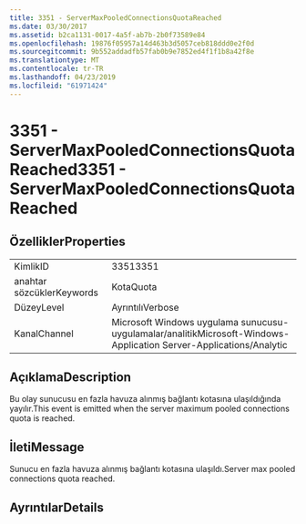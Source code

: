 ```yaml
---
title: 3351 - ServerMaxPooledConnectionsQuotaReached
ms.date: 03/30/2017
ms.assetid: b2ca1131-0017-4a5f-ab7b-2b0f73589e84
ms.openlocfilehash: 19876f05957a14d463b3d5057ceb818ddd0e2f0d
ms.sourcegitcommit: 9b552addadfb57fab0b9e7852ed4f1f1b8a42f8e
ms.translationtype: MT
ms.contentlocale: tr-TR
ms.lasthandoff: 04/23/2019
ms.locfileid: "61971424"
---
```

# <a name="3351---servermaxpooledconnectionsquotareached"></a><span data-ttu-id="99770-102">3351 - ServerMaxPooledConnectionsQuotaReached</span><span class="sxs-lookup"><span data-stu-id="99770-102">3351 - ServerMaxPooledConnectionsQuotaReached</span></span>
## <a name="properties"></a><span data-ttu-id="99770-103">Özellikler</span><span class="sxs-lookup"><span data-stu-id="99770-103">Properties</span></span>  
  
|||  
|-|-|  
|<span data-ttu-id="99770-104">Kimlik</span><span class="sxs-lookup"><span data-stu-id="99770-104">ID</span></span>|<span data-ttu-id="99770-105">3351</span><span class="sxs-lookup"><span data-stu-id="99770-105">3351</span></span>|  
|<span data-ttu-id="99770-106">anahtar sözcükler</span><span class="sxs-lookup"><span data-stu-id="99770-106">Keywords</span></span>|<span data-ttu-id="99770-107">Kota</span><span class="sxs-lookup"><span data-stu-id="99770-107">Quota</span></span>|  
|<span data-ttu-id="99770-108">Düzey</span><span class="sxs-lookup"><span data-stu-id="99770-108">Level</span></span>|<span data-ttu-id="99770-109">Ayrıntılı</span><span class="sxs-lookup"><span data-stu-id="99770-109">Verbose</span></span>|  
|<span data-ttu-id="99770-110">Kanal</span><span class="sxs-lookup"><span data-stu-id="99770-110">Channel</span></span>|<span data-ttu-id="99770-111">Microsoft Windows uygulama sunucusu-uygulamalar/analitik</span><span class="sxs-lookup"><span data-stu-id="99770-111">Microsoft-Windows-Application Server-Applications/Analytic</span></span>|  
  
## <a name="description"></a><span data-ttu-id="99770-112">Açıklama</span><span class="sxs-lookup"><span data-stu-id="99770-112">Description</span></span>  
 <span data-ttu-id="99770-113">Bu olay sunucusu en fazla havuza alınmış bağlantı kotasına ulaşıldığında yayılır.</span><span class="sxs-lookup"><span data-stu-id="99770-113">This event is emitted when the server maximum pooled connections quota is reached.</span></span>  
  
## <a name="message"></a><span data-ttu-id="99770-114">İleti</span><span class="sxs-lookup"><span data-stu-id="99770-114">Message</span></span>  
 <span data-ttu-id="99770-115">Sunucu en fazla havuza alınmış bağlantı kotasına ulaşıldı.</span><span class="sxs-lookup"><span data-stu-id="99770-115">Server max pooled connections quota reached.</span></span>  
  
## <a name="details"></a><span data-ttu-id="99770-116">Ayrıntılar</span><span class="sxs-lookup"><span data-stu-id="99770-116">Details</span></span>
